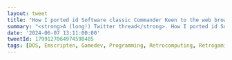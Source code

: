 ```yaml
---
layout: tweet
title: "How I ported id Software classic Commander Keen to the web browser."
summary: "<strong>A (long!) Twitter thread</strong>. How I ported id Software classic Commander Keen to the web browser."
date: '2024-06-07 13:11:00:00'
tweetId: 1799127064974598485
tags: [DOS, Emscripten, Gamedev, Programming, Retrocomputing, Retrogaming, Tweets, Videogames]
---
```


